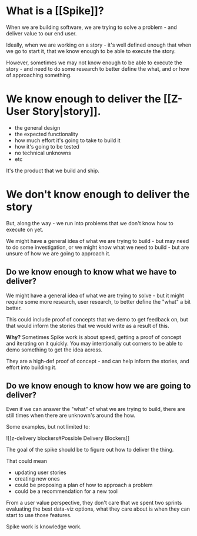 
# What is a [[Spike]]?

When we are building software, we are trying to solve a problem - and deliver value to our end user.

Ideally, when we are working on a story - it's well defined enough that when we go to start it, that we know enough to be able to execute the story.

However, sometimes we may not know enough to be able to execute the story - and need to do some research to better define the what, and or how of approaching something.

# We know enough to deliver the [[Z-User Story|story]].

- the general design
- the expected functionality
- how much effort it's going to take to build it
- how it's going to be tested 
- no technical unknowns
- etc

It's the product that we build and ship.

# We don't know enough to deliver the story

But, along the way - we run into problems that we don't know how to execute on yet. 

We might have a general idea of what we are trying to build - but may need to do some investigation, or we might know what we need to build - but are unsure of how we are going to approach it.


## Do we know enough to know __what__ we have to deliver?

We might have a general idea of what we are trying to solve - but it might require some more research, user research, to better define the "what" a bit better. 

This could include proof of concepts that we demo to get feedback on, but that would inform the stories that we would write as a result of this. 

**Why?**  Sometimes Spike work is about speed, getting a proof of concept and iterating on it quickly. You may intentionally cut corners to be able to demo something to get the idea across. 

They are a high-def proof of concept - and can help inform the stories, and effort into building it.


## Do we know enough to know __how__ we are going to deliver?

Even if we can answer the "what" of what we are trying to build, there are still times when there are unknown's around the how.

Some examples, but not limited to:

![[z-delivery blockers#Possible Delivery Blockers]]

The goal of the spike should be to figure out how to deliver the thing. 

That could mean

- updating user stories
- creating new ones
- could be proposing a plan of how to approach a problem 
- could be a recommendation for a new tool 

From a user value perspective, they don't care that we spent two sprints evaluating the best data-viz options, what they care about is when they can start to use those features.


Spike work is knowledge work.



